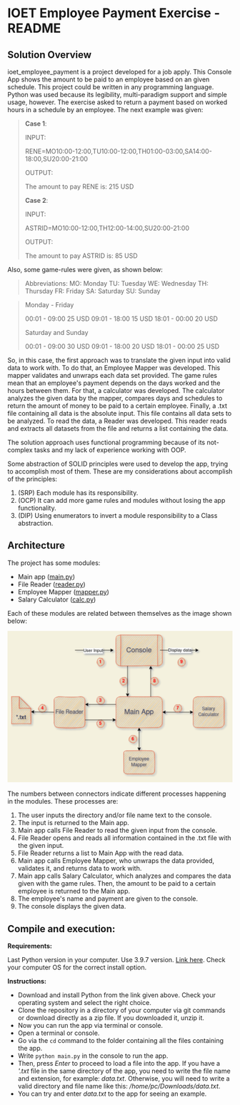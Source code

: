 # IOET Employee Payment Exercise - README
## Solution Overview

ioet_employee_payment is a project developed for a job apply. This Console App shows the amount to be paid to an employee based on an given schedule.
This project could be written in any programming language. Python was used because its legibility, multi-paradigm support and simple usage, however.
The exercise asked to return a payment based on worked hours in a schedule by an employee. The next example was given:

>**Case 1**:
>
>INPUT:
>
>RENE=MO10:00-12:00,TU10:00-12:00,TH01:00-03:00,SA14:00-18:00,SU20:00-21:00
>
>OUTPUT:
>
>The amount to pay RENE is: 215 USD
>
>**Case 2**:
>
>INPUT:
>
>ASTRID=MO10:00-12:00,TH12:00-14:00,SU20:00-21:00
>
>OUTPUT:
>
>The amount to pay ASTRID is: 85 USD

Also, some game-rules were given, as shown below:
>Abbreviations:
>MO: Monday
>TU: Tuesday
>WE: Wednesday
>TH: Thursday
>FR: Friday
>SA: Saturday
>SU: Sunday

>Monday - Friday
>
>00:01 - 09:00 25 USD
>09:01 - 18:00 15 USD
>18:01 - 00:00 20 USD
>
>Saturday and Sunday
>
>00:01 - 09:00 30 USD
>09:01 - 18:00 20 USD
>18:01 - 00:00 25 USD

So, in this case, the first approach was to translate the given input into valid data to work with. To do that, an Employee Mapper was developed. This mapper validates and unwraps each data set provided.
The game rules mean that an employee's payment depends on the days worked and the hours between them. For that, a calculator was developed.
The calculator analyzes the given data by the mapper, compares days and schedules to return the amount of money to be paid to a certain employee.
Finally, a .txt file containing all data is the absolute input. This file contains all data sets to be analyzed. To read the data, a Reader was developed. This reader reads and extracts all datasets from the file and returns a list containing the data.

The solution approach uses functional programming because of its not-complex tasks and my lack of experience working with OOP. 

Some abstraction of SOLID principles were used to develop the app, trying to accomplish most of them. 
These are my considerations about accomplish of the principles:
1. (SRP) Each module has its responsibility.
2. (OCP) It can add more game rules and modules without losing the app functionality.
3. (DIP) Using enumerators to invert a module responsibility to a Class abstraction.

## Architecture

The project has some modules:
- Main app ([main.py](main.py))
- File Reader ([reader.py](./calculator/reader.py))
- Employee Mapper ([mapper.py](./calculator/mapper.py))
- Salary Calculator ([calc.py](./calculator/calc.py))

Each of these modules are related between themselves as the image shown below:

![Product flow chart](product_flow_chart.png)

The numbers between connectors indicate different processes happening in the modules. These processes are:
1. The user inputs the directory and/or file name text to the console.
2. The input is returned to the Main app.
3. Main app calls File Reader to read the given input from the console.
4. File Reader opens and reads all information contained in the .txt file with the given input.
5. File Reader returns a list to Main App with the read data.
6. Main app calls Employee Mapper, who unwraps the data provided, validates it, and returns data to work with.
7. Main app calls Salary Calculator, which analyzes and compares the data given with the game rules. Then, the amount to be paid to a certain employee is returned to the Main app.
8. The employee's name and payment are given to the console.
9. The console displays the given data. 

## Compile and execution:
  **Requirements:**
  
 Last Python version in your computer. Use 3.9.7 version. [Link here](https://www.python.org/downloads/release/python-397/). Check your computer OS for the correct install option.

  **Instructions:**
 
- Download and install Python from the link given above. Check your operating system and select the right choice.
- Clone the repository in a directory of your computer via git commands or download directly as a zip file. If you downloaded it, unzip it.
- Now you can run the app via terminal or console.
- Open a terminal or console.
- Go via the `cd` command to the folder containing all the files containing the app.
- Write `python main.py` in the console to run the app.
- Then, press *Enter* to proceed to load a file into the app. If you have a *'.txt* file in the same directory of the app, you need to write the file name and extension, for example: *data.txt*. Otherwise, you will need to write a valid directory and file name like this: */home/pc/Downloads/data.txt*.
- You can try and enter *data.txt* to the app for seeing an example.

